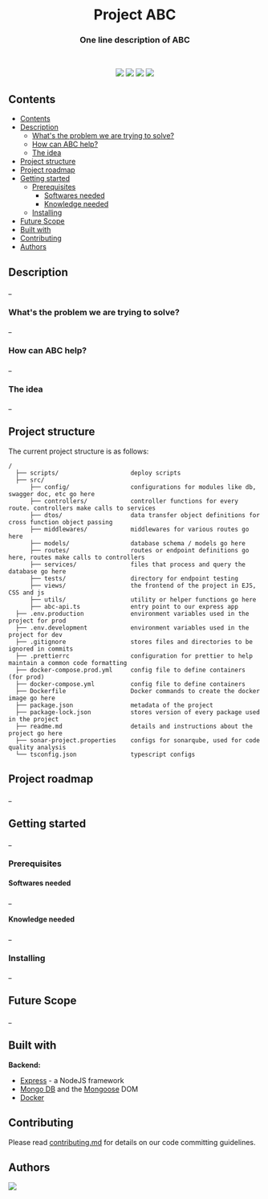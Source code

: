 <!-- Before starting to use this template, find and replace occurences of ABC wit your repo name (case sensitive) -->

<div align="center">
  <h1>Project ABC</h1>
  <h3>One line description of ABC</a></h3>
</div>

<br>

<p align="center">
  <a href="https://sonar.mwv.one/dashboard?id=mindwebs_abc"><img src="https://sonar.mwv.one/api/project_badges/measure?project=mindwebs_abc&metric=alert_status"></a> 
  <a href="https://sonar.mwv.one/dashboard?id=mindwebs_abc"><img src="https://sonar.mwv.one/api/project_badges/measure?project=mindwebs_abc&metric=coverage"></a> 
  <a href="https://sonar.mwv.one/dashboard?id=mindwebs_abc"><img src="https://sonar.mwv.one/api/project_badges/measure?project=mindwebs_abc&metric=bugs"></a>
  <a href="https://sonar.mwv.one/dashboard?id=mindwebs_abc"><img src="https://sonar.mwv.one/api/project_badges/measure?project=mindwebs_abc&metric=vulnerabilities"></a>
</p> 

## Contents

  -   [Contents](#contents)
  -   [Description](#description)
      -   [What's the problem we are trying to solve?](#whats-the-problem-we-are-trying-to-solve)
      -   [How can ABC help?](#how-can-abc-help)
      -   [The idea](#the-idea)
  -   [Project structure](#project-structure)
  -   [Project roadmap](#project-roadmap)
  -   [Getting started](#getting-started)
      -   [Prerequisites](#prerequisites)
          -   [Softwares needed](#softwares-needed)
          -   [Knowledge needed](#knowledge-needed)
      -   [Installing](#installing)
  -   [Future Scope](#future-scope)
  -   [Built with](#built-with)
  -   [Contributing](#contributing)
  -   [Authors](#authors)

## Description

_

### What's the problem we are trying to solve?

_

### How can ABC help?

_

### The idea

_

## Project structure

The current project structure is as follows:

```
/
  ├── scripts/                    deploy scripts
  ├── src/
      ├── config/                 configurations for modules like db, swagger doc, etc go here
      ├── controllers/            controller functions for every route. controllers make calls to services
      ├── dtos/                   data transfer object definitions for cross function object passing
      ├── middlewares/            middlewares for various routes go here
      ├── models/                 database schema / models go here
      ├── routes/                 routes or endpoint definitions go here, routes make calls to controllers
      ├── services/               files that process and query the database go here
      ├── tests/                  directory for endpoint testing
      ├── views/                  the frontend of the project in EJS, CSS and js
      ├── utils/                  utility or helper functions go here
      ├── abc-api.ts              entry point to our express app
  ├── .env.production             environment variables used in the project for prod
  ├── .env.development            environment variables used in the project for dev
  ├── .gitignore                  stores files and directories to be ignored in commits
  ├── .prettierrc                 configuration for prettier to help maintain a common code formatting
  ├── docker-compose.prod.yml     config file to define containers (for prod)
  ├── docker-compose.yml          config file to define containers
  ├── Dockerfile                  Docker commands to create the docker image go here
  ├── package.json                metadata of the project
  ├── package-lock.json           stores version of every package used in the project
  ├── readme.md                   details and instructions about the project go here
  ├── sonar-project.properties    configs for sonarqube, used for code quality analysis
  └── tsconfig.json               typescript configs

```

## Project roadmap

_

## Getting started

_

### Prerequisites

#### Softwares needed

_

#### Knowledge needed

_

### Installing

_

## Future Scope

_

## Built with

**Backend:**

-   [Express](https://expressjs.com/) - a NodeJS framework
-   [Mongo DB](https://www.mongodb.com/) and the [Mongoose](https://mongoosejs.com/) DOM
-   [Docker](https//docker.com)

## Contributing

Please read [contributing.md](https://github.com/mindwebs/.github/contributing.md) for details on our code committing guidelines.

## Authors

<a href="https://mwv.one">
  <img src="https://avatars.githubusercontent.com/u/56452701?s=200&v=4" />
</a>
